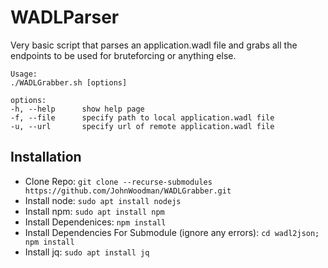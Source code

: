 # WADLParser

Very basic script that parses an application.wadl file and grabs all the endpoints to be used for bruteforcing or anything else.

```
Usage:
./WADLGrabber.sh [options]

options:
-h, --help      show help page
-f, --file      specify path to local application.wadl file
-u, --url       specify url of remote application.wadl file
```

## Installation
- Clone Repo: `git clone --recurse-submodules https://github.com/JohnWoodman/WADLGrabber.git`
- Install node: `sudo apt install nodejs`
- Install npm: `sudo apt install npm`
- Install Dependenices: `npm install`
- Install Dependencies For Submodule (ignore any errors): `cd wadl2json; npm install`
- Install jq: `sudo apt install jq`
